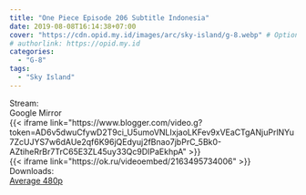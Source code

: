 ```yaml
---
title: "One Piece Episode 206 Subtitle Indonesia"
date: 2019-08-08T16:14:38+07:00
cover: "https://cdn.opid.my.id/images/arc/sky-island/g-8.webp" # Optional, cover
# authorlink: https://opid.my.id
categories:
  - "G-8"
tags:
  - "Sky Island"
---
```

<div class="ui menu violet borderless inverted">
  <div class="header item active">
        Stream:
    </div>
  <a class="active item" data-tab="google">
    <i class="google drive icon"></i> Google
  </a>
  <a class="item nounderline" data-tab="mirror">
    <i class="odnoklassniki icon"></i> Mirror
  </a>
</div>
<div class="ui bottom attached tab segment active" style="border:0 !important;" data-tab="google">
{{< iframe link="https://www.blogger.com/video.g?token=AD6v5dwuCfywD2T9ci_U5umoVNLIxjaoLKFev9xVEaCTgANjuPrlNYu7ZcUJYS7w6dAUe2qf6K96jQEdyuj2fBnao7jbPrC_5Bk0-AZtiheRrBr7TrC65E3ZL45uy33Qc9DIPaEkhpA" >}}
</div>
<div class="ui bottom attached tab segment" style="border:0 !important;" data-tab="mirror">
{{< iframe link="https://ok.ru/videoembed/2163495734006" >}}
</div>
<div class="ui menu violet borderless inverted">
  <div class="header item active">
        Downloads:
    </div>
  <a class="item nounderline" href="https://ouo.io/OvadbmJ" target="_blank" rel="dofollow"><i class="google drive icon"></i>
    Average 480p</a>
</div>